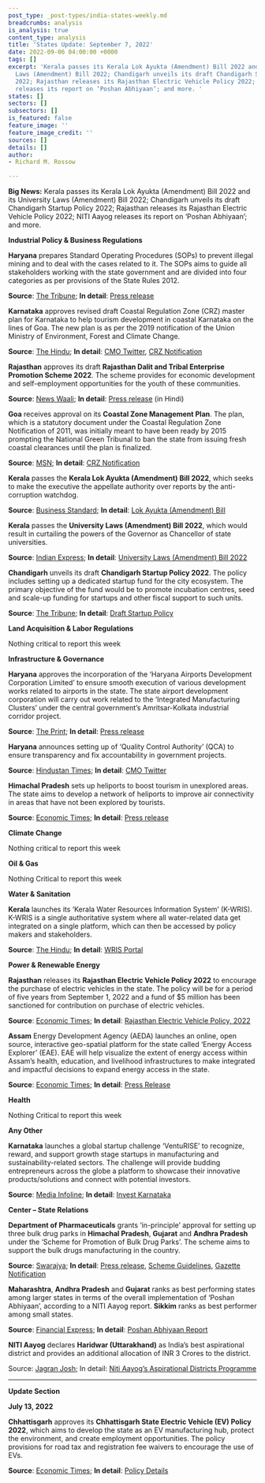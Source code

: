 ```yaml
---
post_type: _post-types/india-states-weekly.md
breadcrumbs: analysis
is_analysis: true
content_type: analysis
title: 'States Update: September 7, 2022'
date: 2022-09-06 04:00:00 +0000
tags: []
excerpt: 'Kerala passes its Kerala Lok Ayukta (Amendment) Bill 2022 and its University
  Laws (Amendment) Bill 2022; Chandigarh unveils its draft Chandigarh Startup Policy
  2022; Rajasthan releases its Rajasthan Electric Vehicle Policy 2022; NITI Aayog
  releases its report on ‘Poshan Abhiyaan’; and more. '
states: []
sectors: []
subsectors: []
is_featured: false
feature_image: ''
feature_image_credit: ''
sources: []
details: []
author:
- Richard M. Rossow

---
```

**Big News:** Kerala passes its Kerala Lok Ayukta (Amendment) Bill 2022 and its University Laws (Amendment) Bill 2022; Chandigarh unveils its draft Chandigarh Startup Policy 2022; Rajasthan releases its Rajasthan Electric Vehicle Policy 2022; NITI Aayog releases its report on ‘Poshan Abhiyaan’; and more.

**Industrial Policy & Business Regulations**

**Haryana** prepares Standard Operating Procedures (SOPs) to prevent illegal mining and to deal with the cases related to it. The SOPs aims to guide all stakeholders working with the state government and are divided into four categories as per provisions of the State Rules 2012.

**Source**: [The Tribune](https://www.tribuneindia.com/news/haryana/sops-prepared-to-prevent-illegal-mining-427380); **In detail**: [Press release](https://acrobat.adobe.com/id/urn:aaid:sc:VA6C2:22c1ba90-3559-44e3-b4d2-a332fd14b0d0)

**Karnataka** approves revised draft Coastal Regulation Zone (CRZ) master plan for Karnataka to help tourism development in coastal Karnataka on the lines of Goa. The new plan is as per the 2019 notification of the Union Ministry of Environment, Forest and Climate Change.

**Source**: [The Hindu](https://www.thehindu.com/news/cities/Mangalore/government-keen-on-strengthening-maritime-sector-narendra-modi/article65841354.ece); **In detail**: [CMO Twitter](https://twitter.com/CMofKarnataka/status/1565661201656606720), [CRZ Notification](https://www.mczma.gov.in/sites/default/files/CRZ%20Notification%202019.pdf)

**Rajasthan** approves its draft **Rajasthan Dalit and Tribal Enterprise Promotion Scheme 2022**. The scheme provides for economic development and self-employment opportunities for the youth of these communities.

**Source**: [News Waali](https://newswaali.com/the-chief-minister-took-a-key-decision-dr-bhimrao-ambedkar-approves-draft-of-rajasthan-dalit-and-tribal-enterprise-promotion-scheme-news-waali/); **In detail**: [Press release](https://cmo.rajasthan.gov.in/pressreleasedetail/5730) (in Hindi)

**Goa** receives approval on its **Coastal Zone Management Plan**. The plan, which is a statutory document under the Coastal Regulation Zone Notification of 2011, was initially meant to have been ready by 2015 prompting the National Green Tribunal to ban the state from issuing fresh coastal clearances until the plan is finalized.

**Source**: [MSN](https://www.msn.com/en-in/news/other/goa-s-coastal-management-plan-gets-nod/ar-AA11pgPH?ocid=EMMX); **In detail**: [CRZ Notification](https://czma.goa.gov.in/ViewDoc.aspx)

**Kerala** passes the **Kerala Lok Ayukta (Amendment) Bill 2022**, which seeks to make the executive the appellate authority over reports by the anti-corruption watchdog.

**Source**: [Business Standard](https://www.business-standard.com/article/current-affairs/kerala-assembly-passes-lok-ayukta-bill-despite-stiff-opposition-by-udf-122083001327_1.html); **In detail**: [Lok Ayukta (Amendment) Bill](http://www.niyamasabha.org/codes/15kla/bills/LOK%20AYUKTA%20Bill%20as%20rep%20sub-23.8.22.pdf)

**Kerala** passes the **University Laws (Amendment) Bill 2022**, which would result in curtailing the powers of the Governor as Chancellor of state universities.

**Source**: [Indian Express](https://indianexpress.com/article/cities/thiruvananthapuram/kerala-assembly-passes-contentious-bill-8124840/); **In detail**: [University Laws (Amendment) Bill 2022](http://www.niyamasabha.org/codes/15kla/bills/Bills%20as%20rep%20sub%20com%20university%20laws%202022.pdf)

**Chandigarh** unveils its draft **Chandigarh Startup Policy 2022**. The policy includes setting up a dedicated startup fund for the city ecosystem. The primary objective of the fund would be to promote incubation centres, seed and scale-up funding for startups and other fiscal support to such units.

**Source**: [The Tribune](https://www.tribuneindia.com/news/chandigarh/draft-startup-policy-unveiled-in-chandigarh-428345); **In detail**: [Draft Startup Policy](https://chandigarh.gov.in/sites/default/files/jan2022/ind22-strtupolicy2022-3108.pdf)

**Land Acquisition & Labor Regulations**

Nothing critical to report this week

**Infrastructure & Governance**

**Haryana** approves the incorporation of the ‘Haryana Airports Development Corporation Limited’ to ensure smooth execution of various development works related to airports in the state. The state airport development corporation will carry out work related to the ‘Integrated Manufacturing Clusters’ under the central government’s Amritsar-Kolkata industrial corridor project.

**Source**: [The Print](https://theprint.in/india/state-cabinet-approves-incorporation-of-haryana-airports-development-corporation/1110430/); **In detail**: [Press release](https://acrobat.adobe.com/id/urn:aaid:sc:VA6C2:5a3f903f-2fbc-40ae-9c07-958d54a19267)

**Haryana** announces setting up of ‘Quality Control Authority’ (QCA) to ensure transparency and fix accountability in government projects.

**Source**: [Hindustan Times](https://www.hindustantimes.com/cities/chandigarh-news/haryana-cm-khattar-announces-body-to-ensure-transparency-in-government-projects-101662320121012.html); **In detail**: [CMO Twitter](https://twitter.com/cmohry/status/1566674960369610752)

**Himachal Pradesh** sets up heliports to boost tourism in unexplored areas. The state aims to develop a network of heliports to improve air connectivity in areas that have not been explored by tourists.

**Source**: [Economic Times](https://hospitality.economictimes.indiatimes.com/news/travel/heliports-being-set-up-in-himachal-to-increase-tourism-in-unexplored-areas-himachal-pradesh-cm/93898398); **In detail**: [Press release](http://himachalpr.gov.in/OnePressRelease.aspx?Language=1&ID=26388)

**Climate Change**

Nothing critical to report this week

**Oil & Gas**

Nothing Critical to report this week

**Water & Sanitation**

**Kerala** launches its ‘Kerala Water Resources Information System’ (K-WRIS). K-WRIS is a single authoritative system where all water-related data get integrated on a single platform, which can then be accessed by policy makers and stakeholders.

**Source**: [The Hindu](https://www.thehindu.com/news/national/kerala/kerala-water-resources-information-system-launched/article65834092.ece); **In detail**: [WRIS Portal](https://wris.kerala.gov.in/)

**Power & Renewable Energy**

**Rajasthan** releases its **Rajasthan Electric Vehicle Policy 2022** to encourage the purchase of electric vehicles in the state. The policy will be for a period of five years from September 1, 2022 and a fund of $5 million has been sanctioned for contribution on purchase of electric vehicles.

**Source**: [Economic Times](https://energy.economictimes.indiatimes.com/news/power/rajasthan-govt-comes-up-with-e-vehicle-policy-sanctions-rs-40-cr-for-e-vehicle-purchase-grant/93924019); **In detail**: [Rajasthan Electric Vehicle Policy, 2022](https://transport.rajasthan.gov.in/content/dam/transport/transport-dept/pdf/Pollution/REVP_2022.pdf)

**Assam** Energy Development Agency (AEDA) launches an online, open source, interactive geo-spatial platform for the state called ‘Energy Access Explorer’ (EAE). EAE will help visualize the extent of energy access within Assam’s health, education, and livelihood infrastructures to make integrated and impactful decisions to expand energy access in the state.

**Source**: [Economic Times](https://energy.economictimes.indiatimes.com/news/power/assam-wri-india-aeda-launch-online-open-source-interactive-geo-spatial-platform/93915762); **In detail**: [Press Release](https://wri-india.org/sites/default/files/33_Final%20PR_EAE%20Launch_Assam_with%20logos_English.pdf)

**Health**

Nothing Critical to report this week

**Any Other**

**Karnataka** launches a global startup challenge ‘VentuRISE’ to recognize, reward, and support growth stage startups in manufacturing and sustainability-related sectors. The challenge will provide budding entrepreneurs across the globe a platform to showcase their innovative products/solutions and connect with potential investors.

**Source**: [Media Infoline](https://www.mediainfoline.com/article/karnataka-launches-venturise); **In detail**: [Invest Karnataka](https://investkarnataka.co.in/gim2022/venturise)

**Center – State Relations**

**Department of Pharmaceuticals** grants ‘in-principle’ approval for setting up three bulk drug parks in **Himachal Pradesh**, **Gujarat** and **Andhra Pradesh** under the ‘Scheme for Promotion of Bulk Drug Parks’. The scheme aims to support the bulk drugs manufacturing in the country.

**Source**: [Swarajya](https://swarajyamag.com/business/make-in-india-gujarat-himachal-and-andhra-pradesh-get-centres-in-principle-nod-for-setting-up-bulk-drug-parks); **In detail**: [Press release](https://pib.gov.in/PressReleasePage.aspx?PRID=1856080), [Scheme Guidelines](https://pharmaceuticals.gov.in/sites/default/files/Guidelines%20of%20the%20Scheme%20Promotion%20of%20Bulk%20Drug%20Parks_1.pdf), [Gazette Notification](https://pharmaceuticals.gov.in/sites/default/files/Gazettee%20notification%20of%20bulk%20drug%20schemes_0_2.pdf)

**Maharashtra**, **Andhra Pradesh** and **Gujarat** ranks as best performing states among larger states in terms of the overall implementation of ‘Poshan Abhiyaan’, according to a NITI Aayog report. **Sikkim** ranks as best performer among small states.

**Source**: [Financial Express](https://www.financialexpress.com/economy/maharashtra-andhra-pradesh-gujarat-top-states-in-implementing-poshan-abhiyaan-scheme-niti-aayog-report/2653711/); **In detail**: [Poshan Abhiyaan Report](https://www.niti.gov.in/sites/default/files/2022-09/Poshan-Abhiyaan-Monitoring.pdf)

**NITI Aayog** declares **Haridwar (Uttarakhand)** as India’s best aspirational district and provides an additional allocation of INR 3 Crores to the district.

Source: [Jagran Josh](https://www.jagranjosh.com/current-affairs/haridwar-declared-as-indias-best-aspirational-district-under-nitiaayogs-aspirational-districts-programme-1661511237-1); In detail: [Niti Aayog’s Aspirational Districts Programme](https://www.niti.gov.in/aspirational-districts-programme)

***

**Update Section**

**July 13, 2022**

**Chhattisgarh** approves its **Chhattisgarh State Electric Vehicle (EV) Policy 2022**, which aims to develop the state as an EV manufacturing hub, protect the environment, and create employment opportunities. The policy provisions for road tax and registration fee waivers to encourage the use of EVs.

**Source**: [Economic Times](https://energy.economictimes.indiatimes.com/news/power/chhattisgarh-govt-approves-electric-vehicle-policy-aims-to-develop-state-as-manufacturing-hub/92736433); **In detail**: [Policy Details](https://acrobat.adobe.com/id/urn:aaid:sc:VA6C2:e45344a4-af03-4134-8f1d-a1676be8648b)